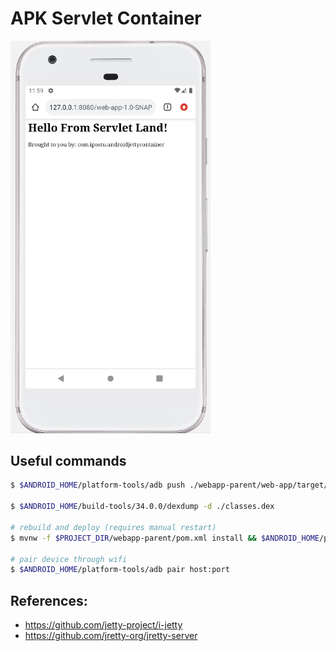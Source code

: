 # APK Servlet Container

<img src="./forReadme/runningExample.png" style="max-width: 320px" />

## Useful commands
```sh
$ $ANDROID_HOME/platform-tools/adb push ./webapp-parent/web-app/target/web-app-1.0-SNAPSHOT.war /storage/emulated/0/jetty/webapps/

$ $ANDROID_HOME/build-tools/34.0.0/dexdump -d ./classes.dex

# rebuild and deploy (requires manual restart)
$ mvnw -f $PROJECT_DIR/webapp-parent/pom.xml install && $ANDROID_HOME/platform-tools/adb push $PROJECT_DIR/webapp-parent/web-app/target/web-app-1.0-SNAPSHOT.war /storage/emulated/0/jetty/webapps/

# pair device through wifi
$ $ANDROID_HOME/platform-tools/adb pair host:port
```

## References:
- https://github.com/jetty-project/i-jetty
- https://github.com/jretty-org/jretty-server